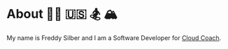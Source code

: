 # About 👋🏻 🇺🇸 🏂 🏔

<!--
[![Freddys's GitHub stats](https://github-readme-stats.vercel.app/api?username=freddysilber&count_private=true&show_icons=true&theme=dark)](https://github.com/freddysilber)

<hr style="background: #666"/>
-->

My name is Freddy Silber and I am a Software Developer for [Cloud Coach](https://cloudcoach.com).
